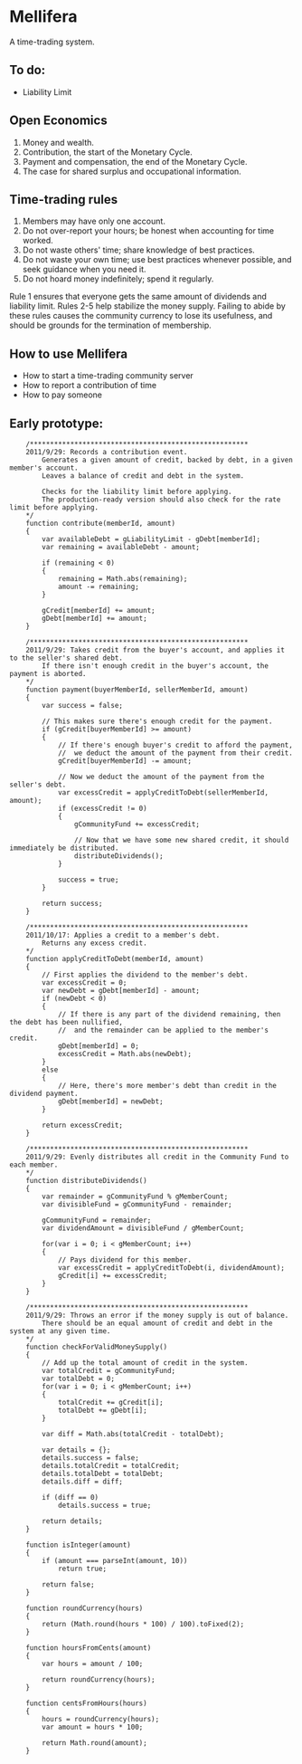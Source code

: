 Mellifera
=========
A time-trading system.

To do:
------
* Liability Limit

Open Economics
--------------

1. Money and wealth.
2. Contribution, the start of the Monetary Cycle.
3. Payment and compensation, the end of the Monetary Cycle.
4. The case for shared surplus and occupational information.

Time-trading rules
------------------

1. Members may have only one account.
2. Do not over-report your hours; be honest when accounting for time worked.
3. Do not waste others' time; share knowledge of best practices.
4. Do not waste your own time; use best practices whenever possible, and seek guidance when you need it.
5. Do not hoard money indefinitely; spend it regularly.

Rule 1 ensures that everyone gets the same amount of dividends and liability limit. Rules 2-5 help stabilize the money supply. Failing to abide by these rules causes the community currency to lose its usefulness, and should be grounds for the termination of membership.

How to use Mellifera
--------------------

* How to start a time-trading community server
* How to report a contribution of time
* How to pay someone

Early prototype:
----------------

		/******************************************************
		2011/9/29: Records a contribution event.
			Generates a given amount of credit, backed by debt, in a given member's account.
			Leaves a balance of credit and debt in the system.
			
			Checks for the liability limit before applying.
			The production-ready version should also check for the rate limit before applying.
		*/
		function contribute(memberId, amount)
		{
			var availableDebt = gLiabilityLimit - gDebt[memberId];
			var remaining = availableDebt - amount;

			if (remaining < 0)
			{
				remaining = Math.abs(remaining);
				amount -= remaining;
			}

			gCredit[memberId] += amount;
			gDebt[memberId] += amount;
		}

		/******************************************************
		2011/9/29: Takes credit from the buyer's account, and applies it to the seller's shared debt.
			If there isn't enough credit in the buyer's account, the payment is aborted.
		*/
		function payment(buyerMemberId, sellerMemberId, amount)
		{
			var success = false;
			
			// This makes sure there's enough credit for the payment.
			if (gCredit[buyerMemberId] >= amount)
			{
				// If there's enough buyer's credit to afford the payment, 
				//	we deduct the amount of the payment from their credit.
				gCredit[buyerMemberId] -= amount;
				
				// Now we deduct the amount of the payment from the seller's debt.
				var excessCredit = applyCreditToDebt(sellerMemberId, amount);
				if (excessCredit != 0)
				{
					gCommunityFund += excessCredit;
					
					// Now that we have some new shared credit, it should immediately be distributed.
					distributeDividends();
				}
				
				success = true;
			}
			
			return success;
		}

		/******************************************************
		2011/10/17: Applies a credit to a member's debt.
			Returns any excess credit.
		*/
		function applyCreditToDebt(memberId, amount)
		{
			// First applies the dividend to the member's debt.
			var excessCredit = 0;
			var newDebt = gDebt[memberId] - amount;
			if (newDebt < 0)
			{
				// If there is any part of the dividend remaining, then the debt has been nullified,
				//	and the remainder can be applied to the member's credit.
				gDebt[memberId] = 0;
				excessCredit = Math.abs(newDebt);
			}
			else
			{
				// Here, there's more member's debt than credit in the dividend payment.
				gDebt[memberId] = newDebt;
			}
			
			return excessCredit;
		}

		/******************************************************
		2011/9/29: Evenly distributes all credit in the Community Fund to each member.
		*/
		function distributeDividends()
		{
			var remainder = gCommunityFund % gMemberCount;
			var divisibleFund = gCommunityFund - remainder;

			gCommunityFund = remainder;
			var dividendAmount = divisibleFund / gMemberCount;

			for(var i = 0; i < gMemberCount; i++)
			{
				// Pays dividend for this member.
				var excessCredit = applyCreditToDebt(i, dividendAmount);
				gCredit[i] += excessCredit;
			}
		}

		/******************************************************
		2011/9/29: Throws an error if the money supply is out of balance.
			There should be an equal amount of credit and debt in the system at any given time.
		*/
		function checkForValidMoneySupply()
		{
			// Add up the total amount of credit in the system.
			var totalCredit = gCommunityFund;
			var totalDebt = 0;
			for(var i = 0; i < gMemberCount; i++)
			{
				totalCredit += gCredit[i];
				totalDebt += gDebt[i];
			}

			var diff = Math.abs(totalCredit - totalDebt);
			
			var details = {};
			details.success = false;
			details.totalCredit = totalCredit;
			details.totalDebt = totalDebt;
			details.diff = diff;

			if (diff == 0)
				details.success = true;
				
			return details;
		}

		function isInteger(amount)
		{
			if (amount === parseInt(amount, 10))
				return true;
			
			return false;
		}

		function roundCurrency(hours)
		{
			return (Math.round(hours * 100) / 100).toFixed(2);
		}

		function hoursFromCents(amount)
		{
			var hours = amount / 100;
			
			return roundCurrency(hours);
		}

		function centsFromHours(hours)
		{
			hours = roundCurrency(hours);
			var amount = hours * 100;
			
			return Math.round(amount);
		}
